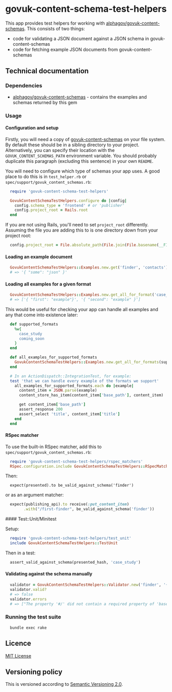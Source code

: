 # govuk-content-schema-test-helpers

This app provides test helpers for working with [alphagov/govuk-content-schemas](https://github.com/alphagov/govuk-content-schemas). This consists of two things:

* code for validating a JSON document against a JSON schema in govuk-content-schemas
* code for fetching example JSON documents from govuk-content-schemas


## Technical documentation

### Dependencies

- [alphagov/govuk-content-schemas](https://github.com/alphagov/govuk-content-schemas) - contains the examples and schemas returned by this gem

### Usage

#### Configuration and setup

Firstly, you will need a copy of [govuk-content-schemas](http://github.com/alphagov/govuk-content-schemas) on your file system. By default these should be in a sibling directory to your project. Alternatively, you can specify their location with the `GOVUK_CONTENT_SCHEMAS_PATH` environment variable. You should probably duplicate this paragraph (excluding this sentence) in your own `README`.

You will need to configure which type of schemas your app uses. A good place to do this is in `test_helper.rb` or `spec/support/govuk_content_schemas.rb`:

```ruby
  require 'govuk-content-schema-test-helpers'

  GovukContentSchemaTestHelpers.configure do |config|
    config.schema_type = 'frontend' # or 'publisher'
    config.project_root = Rails.root
  end
```

If you are not using Rails, you'll need to set `project_root` differently. Assuming the file you are adding this to is one directory down from your project root:
```ruby
  config.project_root = File.absolute_path(File.join(File.basename(__FILE__), '..'))
```

#### Loading an example document

```ruby
  GovukContentSchemaTestHelpers::Examples.new.get('finder', 'contacts')
  # => '{ "some": "json" }'
```

#### Loading all examples for a given format


```ruby
  GovukContentSchemaTestHelpers::Examples.new.get_all_for_format('case_study')
  # => ['{ "first": "example"}', '{ "second": "example" }']
```

This would be useful for checking your app can handle all examples and any that come into existence later:

```ruby
  def supported_formats
    %w{
      case_study
      coming_soon
    }
  end

  def all_examples_for_supported_formats
    GovukContentSchemaTestHelpers::Examples.new.get_all_for_formats(supported_formats)
  end

  # In an ActionDispatch::IntegrationTest, for example:
  test 'that we can handle every example of the formats we support'
    all_examples_for_supported_formats.each do |example|
      content_item = JSON.parse(example)
      content_store_has_item(content_item['base_path'], content_item)

      get content_item['base_path']
      assert_response 200
      assert_select 'title', content_item['title']
    end
  end
```


#### RSpec matcher

To use the built-in RSpec matcher, add this to `spec/support/govuk_content_schemas.rb`:

```ruby
  require 'govuk-content-schema-test-helpers/rspec_matchers'
  RSpec.configuration.include GovukContentSchemaTestHelpers::RSpecMatchers
```

Then:
```
  expect(presented).to be_valid_against_schema('finder')
```

or as an argument matcher:

```ruby
  expect(publishing_api).to receive(:put_content_item)
        .with("/first-finder", be_valid_against_schema('finder'))
```

#### Test::Unit/Minitest

Setup:

```ruby
  require 'govuk-content-schema-test-helpers/test_unit'
  include GovukContentSchemaTestHelpers::TestUnit
```

Then in a test:
```ruby
  assert_valid_against_schema(presented_hash, 'case_study')
```

#### Validating against the schema manually

```ruby
  validator = GovukContentSchemaTestHelpers::Validator.new('finder', '{ "some": "json" }')
  validator.valid?
  # => false
  validator.errors
  # => ["The property '#/' did not contain a required property of 'base_path'", ...]
```

### Running the test suite

```
  bundle exec rake
```


## Licence

[MIT License](LICENCE)

## Versioning policy

This is versioned according to [Semantic Versioning 2.0](http://semver.org/).
